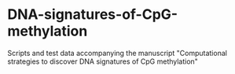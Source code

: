 # DNA-signatures-of-CpG-methylation
Scripts and test data accompanying the manuscript "Computational strategies to discover DNA signatures of CpG methylation"
